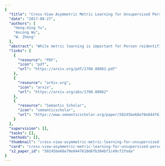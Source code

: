 ```yaml
---
{
  "title": "Cross-View Asymmetric Metric Learning for Unsupervised Person Re-Identification",
  "date": "2017-08-27",
  "authors": [
    "Hong-Xing Yu",
    "Ancong Wu",
    "W. Zheng"
  ],
  "abstract": "While metric learning is important for Person reidentification (RE-ID), a significant problem in visual surveillance for cross-view pedestrian matching, existing metric models for RE-ID are mostly based on supervised learning that requires quantities of labeled samples in all pairs of camera views for training. However, this limits their scalabilities to realistic applications, in which a large amount of data over multiple disjoint camera views is available but not labelled. To overcome the problem, we propose unsupervised asymmetric metric learning for unsupervised RE-ID. Our model aims to learn an asymmetric metric, i.e., specific projection for each view, based on asymmetric clustering on cross-view person images. Our model finds a shared space where view-specific bias is alleviated and thus better matching performance can be achieved. Extensive experiments have been conducted on a baseline and five large-scale RE-ID datasets to demonstrate the effectiveness of the proposed model. Through the comparison, we show that our model works much more suitable for unsupervised RE-ID compared to classical unsupervised metric learning models. We also compare with existing unsupervised REID methods, and our model outperforms them with notable margins. Specifically, we report the results on large-scale unlabelled RE-ID dataset, which is important but unfortunately less concerned in literatures.",
  "links": [
    {
      "resource": "PDF",
      "icon": "pdf",
      "url": "https://arxiv.org/pdf/1708.08062.pdf"
    },
    {
      "resource": "arXiv.org",
      "icon": "arxiv",
      "url": "https://arxiv.org/abs/1708.08062"
    },
    {
      "resource": "Semantic Scholar",
      "icon": "semanticscholar",
      "url": "https://www.semanticscholar.org/paper/50245be68e70e8447610d6fb304bf1c49cf2feda"
    }
  ],
  "supervision": [],
  "tasks": [],
  "methods": [],
  "thumbnail": "cross-view-asymmetric-metric-learning-for-unsupervised-person-re-identification-thumb.jpg",
  "card": "cross-view-asymmetric-metric-learning-for-unsupervised-person-re-identification-card.jpg",
  "s2_paper_id": "50245be68e70e8447610d6fb304bf1c49cf2feda"
}
---
```



